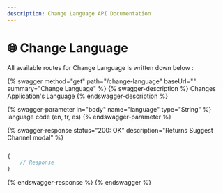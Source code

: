 ```yaml
---
description: Change Language API Documentation
---
```


# 🌐 Change Language

All available routes for Change Language is written down below :&#x20;

{% swagger method="get" path="/change-language" baseUrl="" summary="Change Language" %}
{% swagger-description %}
Changes Application's Language
{% endswagger-description %}

{% swagger-parameter in="body" name="language" type="String" %}
language code (en, tr, es)
{% endswagger-parameter %}

{% swagger-response status="200: OK" description="Returns Suggest Channel modal" %}
```javascript

{
    // Response
}
```
{% endswagger-response %}
{% endswagger %}
